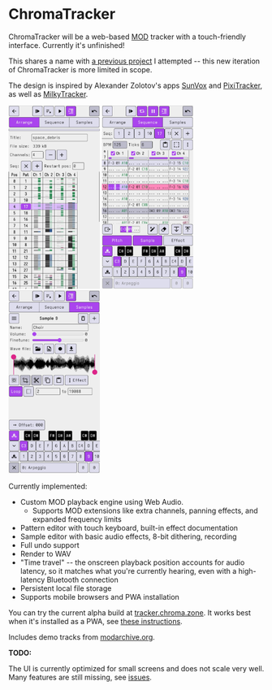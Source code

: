 # ChromaTracker

ChromaTracker will be a web-based [MOD](https://en.wikipedia.org/wiki/MOD_(file_format)) tracker with a touch-friendly interface. Currently it's unfinished!

This shares a name with [a previous project](https://github.com/vanjac/chromatracker) I attempted -- this new iteration of ChromaTracker is more limited in scope.

The design is inspired by Alexander Zolotov's apps [SunVox](https://www.warmplace.ru/soft/sunvox/) and [PixiTracker](https://www.warmplace.ru/soft/pixitracker/), as well as [MilkyTracker](https://milkytracker.org/).

<span><img src="docs/screenshot1.png" width="180"> <img src="docs/screenshot2.png" width="180"> <img src="docs/screenshot3.png" width="180"></span>

Currently implemented:

- Custom MOD playback engine using Web Audio.
  - Supports MOD extensions like extra channels, panning effects, and expanded frequency limits
- Pattern editor with touch keyboard, built-in effect documentation
- Sample editor with basic audio effects, 8-bit dithering, recording
- Full undo support
- Render to WAV
- "Time travel" -- the onscreen playback position accounts for audio latency, so it matches what you're currently hearing, even with a high-latency Bluetooth connection
- Persistent local file storage
- Supports mobile browsers and PWA installation

You can try the current alpha build at [tracker.chroma.zone](https://tracker.chroma.zone/). It works best when it's installed as a PWA, see [these instructions](https://www.installpwa.com/from/tracker.chroma.zone).

Includes demo tracks from [modarchive.org](https://modarchive.org/).

**TODO:**

The UI is currently optimized for small screens and does not scale very well. Many features are still missing, see [issues](https://github.com/vanjac/chromatracker-js/milestone/5).
